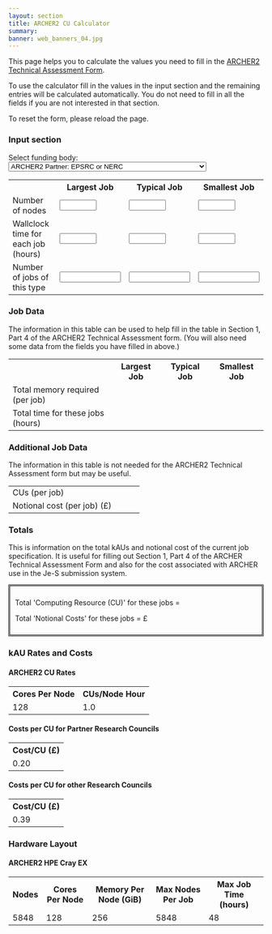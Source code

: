 ```yaml
---
layout: section
title: ARCHER2 CU Calculator
summary:
banner: web_banners_04.jpg
---    
```


This page helps you to calculate the values you need to fill in the
[ARCHER2 Technical Assessment Form](ta/).
    
To use the calculator fill in the values in the input section and the remaining
entries will be calculated automatically. You do not need to fill in all the fields if you
are not interested in that section.

To reset the form, please reload the page.
    
### Input section

<script type="text/javascript" src="calculator.js"></script>
<script type="text/javascript">
$(document).ready(function() {
setDefault();
calculateAll();
});
</script>

<form id="cuForm" method="get" action="">
<p>
    Select funding body:
    <select id="setFunding" onchange="calculateAll()" size="1">
        <option value="partner">ARCHER2 Partner: EPSRC or NERC</option>
        <option value="other">Other Funding Body: e.g. BBSRC, STFC, MRC, ESRC, AHRC</option>
    </select>
</p>
<table class="form">
    <tr>
        <th></th>
        <th>Largest Job</th>
        <th>Typical Job</th>
        <th>Smallest Job</th>
    </tr>
    <tr>
        <td>Number of nodes <div style="color: red" id="nodeMessage"></div></td>
        <td><input type="text" id="nnodesBig" size="6" onchange="calculateAll();" /></td>
        <td><input type="text" id="nnodesTyp" size="6" onchange="calculateAll();" /></td>
        <td><input type="text" id="nnodesSmall" size="6" onchange="calculateAll();" /></td>
    </tr>
    <tr>
        <td>Wallclock time for each job (hours) <div style="color: red" id="timeMessage"></div></td>
        <td><input type="text" id="timeBig" size="6" onchange="calculateAll();" /></td>
        <td><input type="text" id="timeTyp" size="6" onchange="calculateAll();" /></td>
        <td><input type="text" id="timeSmall" size="6" onchange="calculateAll();" /></td>
    </tr>
    <tr>
        <td>Number of jobs of this type</td>
        <td><input type="text" id="njobBig" size="12" onchange="calculateAll();" /></td>
        <td><input type="text" id="njobTyp" size="12" onchange="calculateAll();" /></td>
        <td><input type="text" id="njobSmall" size="12" onchange="calculateAll();" /></td>
    </tr>
</table>
</form>

<h3>Job Data</h3>

<p>The information in this table can be used to help fill in the table in Section 1, Part 4
of the ARCHER2 Technical Assessment form. (You will also need some data from the fields you have 
filled in above.)</p>

<table class="lined">
    <tr>
        <th></th>
        <th>Largest Job</th>
        <th>Typical Job</th>
        <th>Smallest Job</th>
    </tr>
    <tr>
        <td>Total memory required (per job)</td>
        <td id="tmemBig"></td>
        <td id="tmemTyp"></td>
        <td id="tmemSmall"></td>
    </tr>
    <tr>
        <td>Total time for these jobs (hours)</td>
        <td id="ttimeBig"></td>
        <td id="ttimeTyp"></td>
        <td id="ttimeSmall"></td>
    </tr>
</table>

<h3>Additional Job Data</h3>

<p>The information in this table is not needed for the ARCHER2 Technical Assessment form but may
be useful.</p>

<table class="lined">
    <tr>
        <td>CUs (per job)</td>
        <td id="cusBig"></td>
        <td id="cusTyp"></td>
        <td id="cusSmall"></td>
    </tr>
    <tr>
        <td>Notional cost (per job) (&pound;)</td>
        <td id="costBig"></td>
        <td id="costTyp"></td>
        <td id="costSmall"></td>
    </tr>
</table>

<h3>Totals</h3>

<p>This is information on the total kAUs and notional cost of the 
current job specification. It is useful for filling out Section 1, Part 4
of the ARCHER Technical Assessment Form and also for the cost associated with ARCHER 
use in the Je-S submission system.</p>

<div style="padding: 10px; border: 3px double black;">
<p>Total 'Computing Resource (CU)' for these jobs = <strong id="totCUs"></strong></p>
<p>Total 'Notional Costs' for these jobs = &pound;<strong id="totCost"></strong></p>
</div>

<h3 class="subsection">kAU Rates and Costs</h3>

<h4>ARCHER2 CU Rates</h4> 

<table class="lined"> 
<tbody> 
<tr>  
  <th class="value">Cores Per Node</th> 
  <th class="value">CUs/Node Hour</th> 
</tr> 
<tr> 
  <td class="value">128</td> 
  <td id="archer2Rate" class="value">1.0</td> 
</tr> 
</tbody> 
</table> 

<h4>Costs per CU for Partner Research Councils</h4> 
 
<table class="lined"> 
<tbody> 
<tr> 
  <th class="value">Cost/CU (&pound;)</th> 
</tr> 
<tr> 
  <td id="partarcher2Cost" class="value">0.20</td> 
</tr> 
</tbody> 
</table> 
 
<h4>Costs per CU for other Research Councils</h4> 
 
<table class="lined"> 
<tbody> 
<tr> 
  <th class="value">Cost/CU (&pound;)</th> 
</tr> 
<tr> 
  <td id="otherarcher2Cost" class="value">0.39</td> 
</tr> 
</tbody> 
</table> 

<h3 class="subsection">Hardware Layout</h3>

<h4>ARCHER2 HPE Cray EX</h4>

<table class="lined"> 
<tbody> 
<tr> 
  <th class="value">Nodes</th> 
  <th class="value">Cores Per Node</th> 
  <th class="value">Memory Per Node (GiB)</th>
  <th class="value">Max Nodes Per Job</th>
  <th class="value">Max Job Time (hours)</th> 
</tr> 
<tr> 
  <td class="value">5848</td> 
  <td id="archer2Cores" class="value">128</td> 
  <td id="archer2Mem" class="value">256</td>
  <td id="archer2MaxNode" class="value">5848</td>
  <td id="archer2MaxTime" class="value">48</td>
</tr> 
</tbody> 
</table> 
